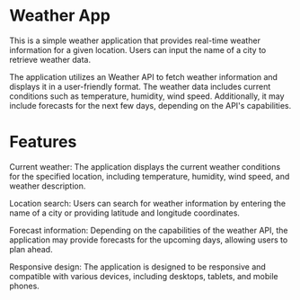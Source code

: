 
# Weather App

This is a simple weather application that provides real-time weather information for a given location. Users can input the name of a city to retrieve weather data.

The application utilizes an Weather API to fetch weather information and displays it in a user-friendly format. The weather data includes current conditions such as temperature, humidity, wind speed. Additionally, it may include forecasts for the next few days, depending on the API's capabilities.


# Features
Current weather: The application displays the current weather conditions for the specified location, including temperature, humidity, wind speed, and weather description.

Location search: Users can search for weather information by entering the name of a city or providing latitude and longitude coordinates.

Forecast information: Depending on the capabilities of the weather API, the application may provide forecasts for the upcoming days, allowing users to plan ahead.

Responsive design: The application is designed to be responsive and compatible with various devices, including desktops, tablets, and mobile phones.

